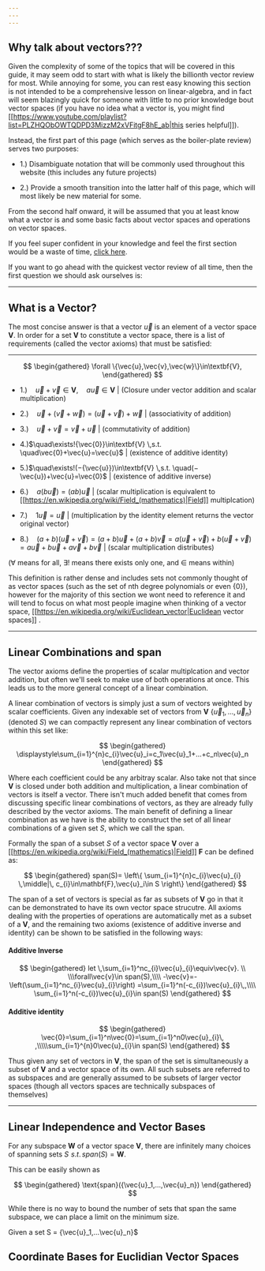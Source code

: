 ```yaml
---
---
---
```

## Why talk about vectors???

Given the complexity of some of the topics that will be covered in this guide, it may seem odd to start with what is likely the billionth vector review for most. While annoying for some, you can rest easy knowing this section is not intended to be a comprehensive lesson on linear-algebra, and in fact will seem blazingly quick for someone with little to no prior knowledge bout vector spaces (if you have no idea what a vector is, you might find [[https://www.youtube.com/playlist?list=PLZHQObOWTQDPD3MizzM2xVFitgF8hE_ab|this series helpful]]).

Instead, the first part of this page (which serves as the boiler-plate review) serves two purposes:


- 1.) Disambiguate notation that will be commonly used throughout this website (this includes any future projects)

- 2.) Provide a smooth transition into the latter half of this page, which will most likely be new material for some.

From the second half onward, it will be assumed that you at least know what a vector is and some basic facts about vector spaces and operations on vector spaces.

If you feel super confident in your knowledge and feel the first section would be a waste of time, [click here](#coordinate-bases-for-euclidian-vector-spaces).


If you want to go ahead with the quickest vector review of all time, then the first question we should ask ourselves is:

---
## What is a Vector?

The most concise answer is that a vector $\vec {u}$ is an element of a vector space $\textbf{V}$. In order for a set $\textbf{V}$ to constitute a vector space, there is a list of requirements (called the vector axioms) that must be satisfied:

---

$$
\begin{gathered}
\forall \{\vec{u},\vec{v},\vec{w}\}\in\textbf{V},
\end{gathered}
$$

- 1.)$\quad\vec{u}+\vec{v}\in\textbf{V}$,$\quad a\vec{u}\in\textbf{V}$   |   (Closure under vector addition and scalar multiplication)

- 2.)$\quad\vec{u}+(\vec{v}+\vec{w})=(\vec{u}+\vec{v})+\vec{w}$   |   (associativity of addition)

- 3.)$\quad\vec{u}+\vec{v}=\vec{v}+\vec{u}$   |   (commutativity of addition)

- 4.)$\quad\exists!{\vec{0}}\in\textbf{V} \,s.t. \quad\vec{0}+\vec{u}=\vec{u}$   |   (existence of additive identity)

- 5.)$\quad\exists!(−{\vec{u}})\in\textbf{V} \,s.t. \quad(−\vec{u})+\vec{u}=\vec{0}$   |   (existence of additive inverse)

- 6.)$\quad a(b\vec{u})=(ab)\vec{u}$   |   (scalar multiplication is equivalent to [[https://en.wikipedia.org/wiki/Field_(mathematics)|Field]] multiplcation)


- 7.)$\quad1\vec{u}=\vec{u}$   |   (multiplication by the identity element returns the vector original vector)

- 8.)$\quad(a+b)(\vec{u}+\vec{v})=(a+b)\vec{u}+(a+b)\vec{v}=a(\vec{u}+\vec{v})+b(\vec{u}+\vec{v})=a\vec{u}+b\vec{u}+a\vec{v}+b\vec{v}$   |   (scalar multiplication distributes)

($\forall$  means for all, $\exists!$ means there exists only one, and $\in$ means within)

This definition is rather dense and includes sets not commonly thought of as vector spaces (such as the set of nth degree polynomials or even $\{0\}$), however for the majority of this section we wont need to reference it and will tend to focus on what most people imagine when thinking of a vector space, [[https://en.wikipedia.org/wiki/Euclidean_vector|Euclidean vector spaces]] .

---
## Linear Combinations and span

The vector axioms define the properties of scalar multiplcation and vector addition, but often we'll seek to make use of both operations at once. This leads us to the more general concept of a linear combination.

A linear combination of vectors is simply just a sum of vectors weighted by scalar coefficients. Given any indexable set of vectors from $\textbf{V}$ $\{\vec{u}_1,...,\vec{u}_n\}$ (denoted $S$) we can compactly represent any linear combination of vectors within this set like: 

$$
\begin{gathered}
\displaystyle\sum_{i=1}^{n}c_{i}\vec{u}_i=c_1\vec{u}_1+...+c_n\vec{u}_n
\end{gathered}
$$


Where each coefficient could be any arbitray scalar. Also take not that since $\textbf{V}$ is closed under both addition and multiplication, a linear combination of vectors is itself a vector. There isn't much added benefit that comes from discussing specific linear combinations of vectors, as they are already fully described by the vector axioms. The main benefit of defining a linear combination as we have is the ability to construct the set of all linear combinations of a given set $S$, which we call the span.

Formally the span of a subset $S$ of a vector space $\textbf{V}$ over a  [[https://en.wikipedia.org/wiki/Field_(mathematics)|Field]] ${\textbf{F}}$ can be defined as:

$$
\begin{gathered}
span(S)= \left\{
\sum_{i=1}^{n}c_{i}\vec{u}_{i} \,\middle|\, c_{i}\in\mathbf{F},\vec{u}_i\in S
\right\}
\end{gathered}
$$

The span of a set of vectors is special as far as subsets of $\textbf{V}$ go in that it can be demonstrated to have its own vector space strucutre. All axioms dealing with the properties of operations are automatically met as a subset of a $\textbf{V}$, and the remaining two axioms (existence of additive inverse and identity) can be shown to be satisfied in the following ways:

#### Additive Inverse

$$
\begin{gathered}
let \,\sum_{i=1}^nc_{i}\vec{u}_{i}\equiv\vec{v}. \\ \\\forall\vec{v}\in span(S),\\\\ -\vec{v}=-\left(\sum_{i=1}^nc_{i}\vec{u}_{i}\right) =\sum_{i=1}^n(-c_{i})\vec{u}_{i}\,,\\\\ \sum_{i=1}^n(-c_{i})\vec{u}_{i}\in span(S)
\end{gathered}
$$

#### Additive identity

$$
\begin{gathered}
\vec{0}=\sum_{i=1}^n\vec{0}=\sum_{i=1}^n0\vec{u}_{i}\, ,\\\\\sum_{i=1}^{n}0\vec{u}_{i}\in span(S)
\end{gathered}
$$

Thus given any set of vectors in $\textbf{V}$, the span of the set is simultaneously a subset of $\textbf{V}$ and a   vector space of its own. All such subsets are referred to as subspaces and are generally assumed to be subsets of larger vector spaces (though all vectors spaces are technically subspaces of themselves)

---
## Linear Independence and Vector Bases
For any subspace $\textbf{W}$ of a vector space $\textbf{V}$, there are infinitely many choices of spanning sets $S \,\,s.t. \,span(S)=\textbf{W}$.

This can be easily shown as 

$$
\begin{gathered}
\text{span}({\vec{u}_1,...,\vec{u}_n})
\end{gathered}
$$

While there is no way to bound the number of sets that span the same subspace, we can place a limit on the minimum size.

Given a set S = \{\vec{u}_1,...\vec{u}_n\}$
#### 

## Coordinate Bases for Euclidian Vector Spaces 
